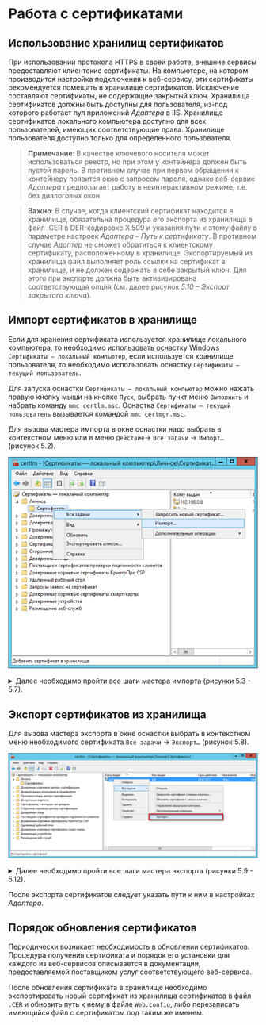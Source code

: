 # Работа с сертификатами

## Использование хранилищ сертификатов

При использовании протокола HTTPS в своей работе, внешние сервисы предоставляют клиентские сертификаты. На компьютере, на котором производится настройка подключения к веб-сервису, эти сертификаты рекомендуется помещать в хранилище сертификатов. Исключение составляют сертификаты, не содержащие закрытый ключ. Хранилища сертификатов должны быть доступны для пользователя, из-под которого работает пул приложений *Адаптера* в IIS. Хранилище сертификатов локального компьютера доступно для всех пользователей, имеющих соответствующие права. Хранилище пользователя доступно только для определенного пользователя.

> **Примечание**: В качестве ключевого носителя может использоваться реестр, но при этом у контейнера должен быть пустой пароль. В противном случае при первом обращении к контейнеру появится окно с запросом пароля, однако веб-сервис *Адаптера* предполагает работу в неинтерактивном режиме, т.е. без диалоговых окон.

> **Важно**: В случае, когда клиентский сертификат находится в хранилище, обязательна процедура его экспорта из хранилища в файл .CER в DER-кодировке X.509 и указания пути к этому файлу в параметре настроек *Адаптера* – *Путь к сертификату*. В противном случае *Адаптер* не сможет обратиться к клиентскому сертификату, расположенному в хранилище. Экспортируемый из хранилища файл выполняет роль ссылки на сертификат в хранилище, и не должен содержать в себе закрытый ключ. Для этого при экспорте должна быть активизирована соответствующая опция (см. далее рисунок *5.10 – Экспорт закрытого ключа*).

## Импорт сертификатов в хранилище

Если для хранения сертификата используется хранилище локального компьютера, то необходимо использовать оснастку Windows `Сертификаты – локальный компьютер`, если используется хранилище пользователя, то необходимо использовать оснастку `Сертификаты – текущий пользователь`.

Для запуска оснастки `Сертификаты – локальный компьютер` можно нажать правую кнопку мыши на кнопке `Пуск`, выбрать пункт меню `Выполнить` и набрать команду `mmc certlm.msc`. Оснастка `Сертификаты – текущий пользователь` вызывается командой `mmc certmgr.msc`.

Для вызова мастера импорта в окне оснастки надо выбрать в контекстном меню или в меню `Действие`-> `Все задачи`  -> `Импорт… ` (рисунок 5.2).

![Рисунок 5.2 – Вызов процедуры импорта сертификатов](./images/call_importing_certificates.png)

<details>
<summary>Далее необходимо пройти все шаги мастера импорта (рисунки 5.3 - 5.7).</summary>

![Рисунок 5.3 – Шаг первый мастера импорта](./images/import_cert_1.png)

![Рисунок 5.4 – Шаг второй «Выбор импортируемого файла»](./images/import_cert_2.png)

![Рисунок 5.5 – Шаг третий «Ввод пароля закрытого ключа»](./images/import_cert_3.png)

![Рисунок 5.6 – Шаг четвертый «Выбор хранилища сертификата»](./images/import_cert_4.png)

![Рисунок 5.7 – Шаг пятый «Завершение мастера импорта сертификатов»](./images/import_cert_5.png)

</details>

## Экспорт сертификатов из хранилища

Для вызова мастера экспорта в окне оснастки выбрать в контекстном меню необходимого сертификата `Все задачи` -> `Экспорт…` (рисунок 5.8).

![Рисунок 5.8 – Вызов процедуры экспорта сертификатов](./images/call_export_certificates.png)

<details>
<summary>Далее необходимо пройти все шаги мастера экспорта (рисунки 5.9 - 5.12).</summary>

![Рисунок 5.9 – Шаг первый мастера экспорта](./images/export_cert_1.png)

По кнопке `Далее` мастер экспорта предлагает выбрать: экспортировать или нет закрытый ключ (рисунок 5.10). Рекомендуется выбрать «Нет, не экспортировать закрытый ключ».

![Рисунок 5.10 – Шаг второй «Экспортирование закрытого ключа»](./images/export_cert_2.png)

Далее выбирается формат `Файлы X.509 (.CER) в кодировке DER` экспортируемого файла (рисунок 5.11).

![Рисунок 5.11 – Шаг третий «Формат экспортируемого файла»](./images/export_cert_3.png)

На следующем шаге необходимо указать имя экспортируемого файла (рисунок 5.12):

![Рисунок 5.12 – Шаг четвертый «Имя экспортируемого файла»](./images/export_cert_4.png)

При нажатии на кнопку `Далее` мастер экспорта закрывается, и по указанному пути создается файл сертификата.

</details>

После экспорта сертификатов следует указать пути к ним в настройках *Адаптера*.

## Порядок обновления сертификатов

Периодически возникает необходимость в обновлении сертификатов. Процедура получения сертификата и порядок его установки для каждого из веб-сервисов описывается в документации, предоставляемой поставщиком услуг соответствующего веб-сервиса.

После обновления сертификата в хранилище необходимо экспортировать новый сертификат из хранилища сертификатов в файл `.CER` и обновить путь к нему в файле `Web.config`, либо перезаписать имеющийся файл с сертификатом под таким же именем.